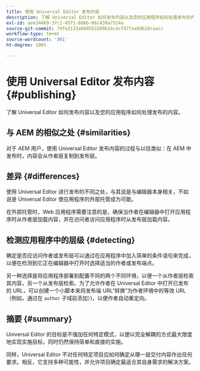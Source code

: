 ```yaml
---
title: 使用 Universal Editor 发布内容
description: 了解 Universal Editor 如何发布内容以及您的应用程序如何处理发布的内容。
exl-id: aee34469-37c2-4571-806b-06c439a7524a
source-git-commit: 79fe3133a6b0553209b14c4cf47faa9db28caacc
workflow-type: tm+mt
source-wordcount: '361'
ht-degree: 100%

---
```



# 使用 Universal Editor 发布内容 {#publishing}

了解 Universal Editor 如何发布内容以及您的应用程序如何处理发布的内容。

## 与 AEM 的相似之处 {#similarities}

对于 AEM 用户，使用 Universal Editor 发布内容的过程与以往类似：在 AEM 中发布时，内容会从作者层复制到发布层。

## 差异 {#differences}

使用 Universal Editor 进行发布的不同之处，与其说是与编辑器本身相关，不如说是 Universal Editor 使应用程序的外部托管成为可能。

在外部托管时，Web 应用程序需要注意的是，确保当作者在编辑器中打开应用程序时从作者层加载内容，并在访问者访问应用程序时从发布层加载内容。

## 检测应用程序中的层级 {#detecting}

确定是否应访问作者或发布层可以通过在应用程序中加入简单的条件语句来完成，以便在检测到它正在编辑器中打开时选择适当的作者或发布端点。

另一种选择是将应用程序部署到配置不同的两个不同环境，以便一个从作者层检索其内容，另一个从发布层检索。为了允许作者在 Universal Editor 中打开已发布的 URL，可以创建一个小脚本来将发布端 URL“转换”为作者环境中的等效 URL（例如，通过在 `author` 子域前添加）)，以便作者自动重定向。

## 摘要 {#summary}

Universal Editor 的目标是不强加任何特定模式，以便以完全解耦的方式最大限度地实现实施目标，同时仍然保持简单和直接的实施。

同样，Universal Editor 不对任何特定项目应如何确定从哪一层交付内容作出任何要求。相反，它支持多种可能性，并允许项目确定最适合其自身需求的解决方案。
